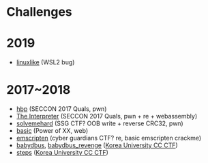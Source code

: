 # Challenges

# 2019

- [linuxlike](linuxlike) (WSL2 bug)

# 2017~2018

- [hbp](https://github.com/SECCON/SECCON2017_online_CTF/tree/master/pwn/300_hash_burger) (SECCON 2017 Quals, pwn)
- [The Interpreter](https://github.com/SECCON/SECCON2017_online_CTF/tree/master/pwn/500_The%20Interpreter) (SECCON 2017 Quals, pwn + re + webassembly)
- [solvemehard](solvemehard) (SSG CTF? OOB write + reverse CRC32, pwn)
- [basic](basic) (Power of XX, web)
- [emscripten](emscripten) (cyber guardians CTF? re, basic emscripten crackme)
- [babydbus](babydbus), [babydbus_revenge](babydbus_revenge) ([Korea University CC CTF](https://dreamhack.io/ctf/22))
- [steps](steps) ([Korea University CC CTF](https://dreamhack.io/ctf/22))
